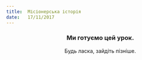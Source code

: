 ```yaml
---
title:  Місіонерська історія
date:   17/11/2017
---
```


### <center>Ми готуємо цей урок.</center>
<center>Будь ласка, зайдіть пізніше.</center>